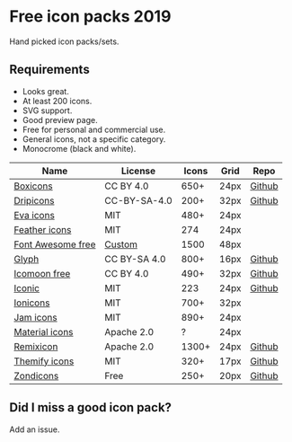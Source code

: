 # Free icon packs 2019

Hand picked icon packs/sets.

## Requirements

- Looks great.
- At least 200 icons.
- SVG support.
- Good preview page.
- Free for personal and commercial use.
- General icons, not a specific category.
- Monocrome (black and white).

| Name                                                                | License                                   | Icons | Grid | Repo
| ----                                                                | ----------------------------------------- | ----- | ---- | ----
| [Boxicons](https://boxicons.com/)                                   | CC BY 4.0                                 | 650+  | 24px | [Github](https://github.com/atisawd/boxicons)
| [Dripicons](http://demo.amitjakhu.com/dripicons/)                   | CC-BY-SA-4.0                              | 200+  | 32px | [Github](https://github.com/amitjakhu/dripicons)
| [Eva icons](https://akveo.github.io/eva-icons/#/)                   | MIT                                       | 480+  | 24px |
| [Feather icons](https://feathericons.com/)                          | MIT                                       | 274   | 24px |
| [Font Awesome free](https://fontawesome.com/icons?d=gallery&m=free) | [Custom](https://fontawesome.com/license) | 1500  | 48px |
| [Glyph](https://glyph.smarticons.co/)                               | CC BY-SA 4.0                              | 800+  | 16px | [Github](https://github.com/frexy/glyph-iconset)
| [Icomoon free](https://icomoon.io/#preview-free)                    | CC BY 4.0                                 | 490+  | 32px | [Github](https://github.com/Keyamoon/IcoMoon-Free)
| [Iconic](https://useiconic.com/open)                                | MIT                                       | 223   | 24px | [Github](https://github.com/iconic/open-iconic)
| [Ionicons](https://ionicons.com/)                                   | MIT                                       | 700+  | 32px |
| [Jam icons](https://jam-icons.com/)                                 | MIT                                       | 890+  | 24px |
| [Material icons](https://material.io/tools/icons/?style=baseline)   | Apache 2.0                                | ?     | 24px |
| [Remixicon](https://remixicon.com/)                                 | Apache 2.0                                | 1300+ | 24px | [Github](https://github.com/Remix-Design/remixicon)
| [Themify icons](https://themify.me/themify-icons)                   | MIT                                       | 320+  | 17px | [Github](https://github.com/lykmapipo/themify-icons)
| [Zondicons](http://www.zondicons.com/icons.html)                    | Free                                      | 250+  | 20px | [Github](https://github.com/dukestreetstudio/zondicons)

## Did I miss a good icon pack?

Add an issue.
